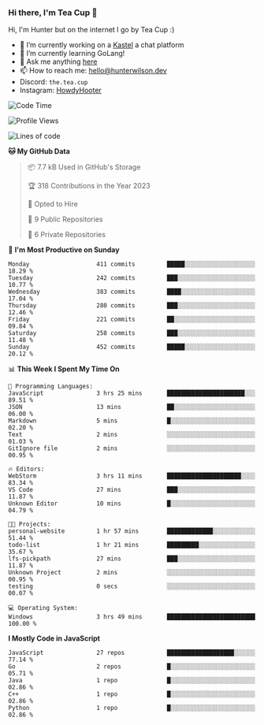 ### Hi there, I'm Tea Cup 👋 

Hi, I'm Hunter but on the internet I go by Tea Cup :)

- 🔭 I’m currently working on a [Kastel](https://github.com/Kastelll) a chat platform
- 🌱 I’m currently learning GoLang!
- 💬 Ask me anything [here](https://github.com/TheTeaCup/TheTeaCup/issues)
- 📫 How to reach me: [hello@hunterwilson.dev](mailto:hello@hunterwilson.dev)
- Discord: `the.tea.cup`
- Instagram: [HowdyHooter](https://instagram.com/HowdyHooter)

<!--START_SECTION:waka-->
![Code Time](http://img.shields.io/badge/Code%20Time-308%20hrs%2055%20mins-blue)

![Profile Views](http://img.shields.io/badge/Profile%20Views-3-blue)

![Lines of code](https://img.shields.io/badge/From%20Hello%20World%20I%27ve%20Written-735.3%20thousand%20lines%20of%20code-blue)

**🐱 My GitHub Data** 

> 📦 7.7 kB Used in GitHub's Storage 
 > 
> 🏆 318 Contributions in the Year 2023
 > 
> 💼 Opted to Hire
 > 
> 📜 9 Public Repositories 
 > 
> 🔑 6 Private Repositories 
 > 
📅 **I'm Most Productive on Sunday** 

```text
Monday                   411 commits         █████░░░░░░░░░░░░░░░░░░░░   18.29 % 
Tuesday                  242 commits         ███░░░░░░░░░░░░░░░░░░░░░░   10.77 % 
Wednesday                383 commits         ████░░░░░░░░░░░░░░░░░░░░░   17.04 % 
Thursday                 280 commits         ███░░░░░░░░░░░░░░░░░░░░░░   12.46 % 
Friday                   221 commits         ██░░░░░░░░░░░░░░░░░░░░░░░   09.84 % 
Saturday                 258 commits         ███░░░░░░░░░░░░░░░░░░░░░░   11.48 % 
Sunday                   452 commits         █████░░░░░░░░░░░░░░░░░░░░   20.12 % 
```


📊 **This Week I Spent My Time On** 

```text
💬 Programming Languages: 
JavaScript               3 hrs 25 mins       ██████████████████████░░░   89.51 % 
JSON                     13 mins             ██░░░░░░░░░░░░░░░░░░░░░░░   06.00 % 
Markdown                 5 mins              █░░░░░░░░░░░░░░░░░░░░░░░░   02.20 % 
Text                     2 mins              ░░░░░░░░░░░░░░░░░░░░░░░░░   01.03 % 
GitIgnore file           2 mins              ░░░░░░░░░░░░░░░░░░░░░░░░░   00.95 % 

🔥 Editors: 
WebStorm                 3 hrs 11 mins       █████████████████████░░░░   83.34 % 
VS Code                  27 mins             ███░░░░░░░░░░░░░░░░░░░░░░   11.87 % 
Unknown Editor           10 mins             █░░░░░░░░░░░░░░░░░░░░░░░░   04.79 % 

🐱‍💻 Projects: 
personal-website         1 hr 57 mins        █████████████░░░░░░░░░░░░   51.44 % 
todo-list                1 hr 21 mins        █████████░░░░░░░░░░░░░░░░   35.67 % 
lfs-pickpath             27 mins             ███░░░░░░░░░░░░░░░░░░░░░░   11.87 % 
Unknown Project          2 mins              ░░░░░░░░░░░░░░░░░░░░░░░░░   00.95 % 
testing                  0 secs              ░░░░░░░░░░░░░░░░░░░░░░░░░   00.07 % 

💻 Operating System: 
Windows                  3 hrs 49 mins       █████████████████████████   100.00 % 
```

**I Mostly Code in JavaScript** 

```text
JavaScript               27 repos            ███████████████████░░░░░░   77.14 % 
Go                       2 repos             █░░░░░░░░░░░░░░░░░░░░░░░░   05.71 % 
Java                     1 repo              █░░░░░░░░░░░░░░░░░░░░░░░░   02.86 % 
C++                      1 repo              █░░░░░░░░░░░░░░░░░░░░░░░░   02.86 % 
Python                   1 repo              █░░░░░░░░░░░░░░░░░░░░░░░░   02.86 % 
```




<!--END_SECTION:waka-->
